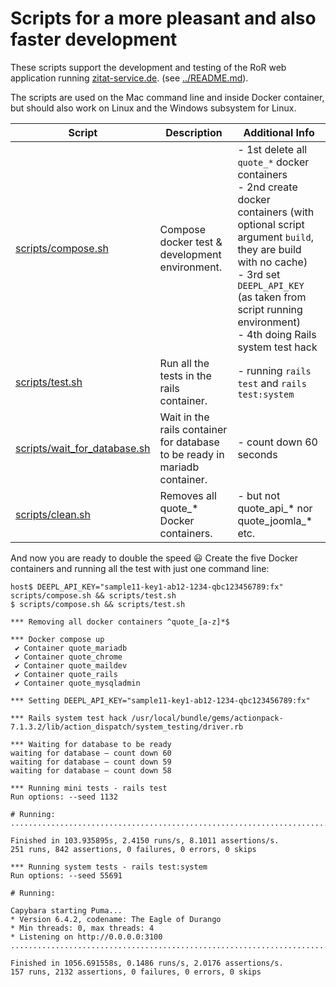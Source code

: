 # Scripts for a more pleasant and also faster development

These scripts support the development and testing of the RoR web application running [zitat-service.de](https://www.zitat-service.de). (see [../README.md](../README.md)).

The scripts are used on the Mac command line and inside Docker container, but should also work on Linux and the Windows subsystem for Linux.

| Script | Description | Additional Info |
| --- | --- | --- |
| [scripts/compose.sh](compose.sh) | Compose docker test & development environment. | - 1st delete all `quote_*` docker containers<br />- 2nd create docker containers (with optional script argument `build`, they are build with no cache)<br />- 3rd set `DEEPL_API_KEY` (as taken from script running environment)<br />- 4th doing Rails system test hack<br />  |
| [scripts/test.sh](test.sh) | Run all the tests in the rails container. | - running `rails test` and `rails test:system` |
| [scripts/wait_for_database.sh](wait_for_database.sh) | Wait in the rails container for database to be ready in mariadb container. | - count down 60 seconds |
| [scripts/clean.sh](clean.sh) | Removes all quote_* Docker containers. | - but not quote_api_* nor quote_joomla_* etc. |

And now you are ready to double the speed :smiley: Create the five Docker containers and running all the test with just one command line:
```
host$ DEEPL_API_KEY="sample11-key1-ab12-1234-qbc123456789:fx" scripts/compose.sh && scripts/test.sh
$ scripts/compose.sh && scripts/test.sh

*** Removing all docker containers ^quote_[a-z]*$

*** Docker compose up
 ✔ Container quote_mariadb     
 ✔ Container quote_chrome      
 ✔ Container quote_maildev     
 ✔ Container quote_rails       
 ✔ Container quote_mysqladmin  

*** Setting DEEPL_API_KEY="sample11-key1-ab12-1234-qbc123456789:fx"

*** Rails system test hack /usr/local/bundle/gems/actionpack-7.1.3.2/lib/action_dispatch/system_testing/driver.rb

*** Waiting for database to be ready
waiting for database – count down 60
waiting for database – count down 59
waiting for database – count down 58

*** Running mini tests - rails test
Run options: --seed 1132

# Running:
...........................................................................................................................................................................................................................................................

Finished in 103.935895s, 2.4150 runs/s, 8.1011 assertions/s.
251 runs, 842 assertions, 0 failures, 0 errors, 0 skips

*** Running system tests - rails test:system
Run options: --seed 55691

# Running:

Capybara starting Puma...
* Version 6.4.2, codename: The Eagle of Durango
* Min threads: 0, max threads: 4
* Listening on http://0.0.0.0:3100
............................................................................................................................................................

Finished in 1056.691558s, 0.1486 runs/s, 2.0176 assertions/s.
157 runs, 2132 assertions, 0 failures, 0 errors, 0 skips
```
